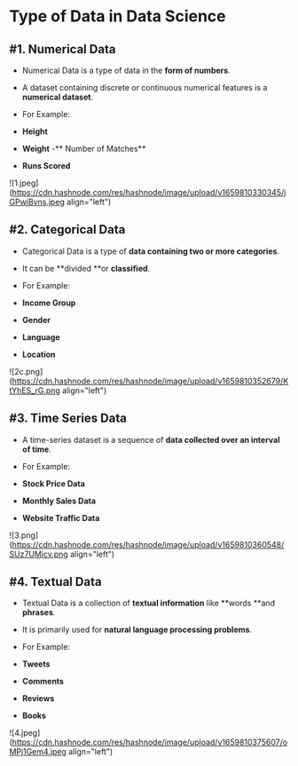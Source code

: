 # Type of Data in Data Science

## #1. Numerical Data


- Numerical Data is a type of data in the **form of numbers**.

- A dataset containing discrete or continuous numerical features is a **numerical dataset**.

- For Example: 
 - **Height**
 - **Weight**
 -** Number of Matches**
 - **Runs Scored**


![1.jpeg](https://cdn.hashnode.com/res/hashnode/image/upload/v1659810330345/jGPwiBvns.jpeg align="left")


## #2. Categorical Data

- Categorical Data is a type of **data containing two or more categories**.

- It can be **divided **or **classified**.

- For Example:
 - **Income Group**
 - **Gender**
 - **Language**
 - **Location**


![2c.png](https://cdn.hashnode.com/res/hashnode/image/upload/v1659810352679/KtYhES_rG.png align="left")


## #3. Time Series Data

- A time-series dataset is a sequence of **data collected over an interval of time**.

- For Example:
 - **Stock Price Data**
 - **Monthly Sales Data**
 - **Website Traffic Data**


![3.png](https://cdn.hashnode.com/res/hashnode/image/upload/v1659810360548/SUz7UMicv.png align="left")


## #4. Textual Data

- Textual Data is a collection of **textual information** like **words **and **phrases**.

- It is primarily used for **natural language processing problems**.

- For Example:
 - **Tweets**
 - **Comments**
 - **Reviews**
 - **Books**

![4.jpeg](https://cdn.hashnode.com/res/hashnode/image/upload/v1659810375607/oMPj1Gem4.jpeg align="left")
